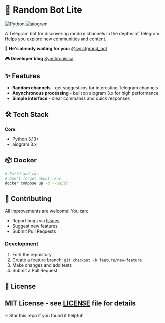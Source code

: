 # 🎲 Random Bot Lite

![Python](https://img.shields.io/badge/python-3.10+-blue.svg)
![aiogram](https://img.shields.io/badge/aiogram-3.x-green.svg)

A Telegram bot for discovering random channels in the depths of Telegram. Helps you explore new communities and content.

**🤖 He's already waiting for you:** [@synctgrand_bot](https://t.me/synctgrand_bot)

**🎮 Developer blog** [Synchronisica](https://t.me/Synchronisica)

## ✨ Features

- **Random channels** - get suggestions for interesting Telegram channels
- **Asynchronous processing** - built on aiogram 3.x for high performance
- **Simple interface** - clear commands and quick responses

## 🛠 Tech Stack

**Core:**
- Python 3.13+
- aiogram 3.x 


## 📦 Docker

```bash
# Build and run
# Don't forget about .env
docker compose up -d --build
```

## 🤝 Contributing

All improvements are welcome! You can:

- Report bugs via [Issues](https://github.com/Andy666Fox/random_bot_lite/issues)
- Suggest new features
- Submit Pull Requests

### Development

1. Fork the repository
2. Create a feature branch: `git checkout -b feature/new-feature`
3. Make changes and add tests
4. Submit a Pull Request

## 📄 License

MIT License - see [LICENSE](LICENSE) file for details
---

⭐ Star this repo if you found it helpful!
